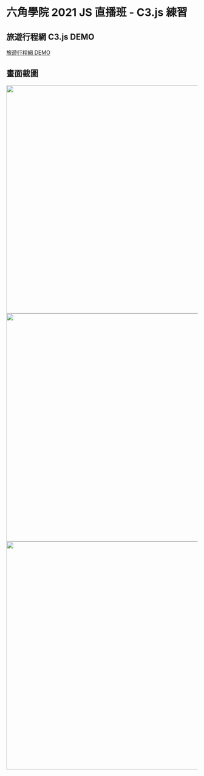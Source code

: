 # 六角學院 2021 JS 直播班 - C3.js 練習

## 旅遊行程網  C3.js DEMO
[旅遊行程網 DEMO](https://luckytiger66.github.io/JS2021-hexschool/week07/)

## 畫面截圖

<img src="https://i.imgur.com/RxMKCUv.png" width="600">
<img src="https://i.imgur.com/QgUY5l4.png" width="600">
<img src="https://i.imgur.com/3WTom7M.png" width="600">
